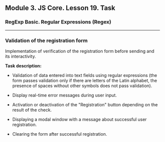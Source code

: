 ## Module 3. JS Core. Lesson 19. Task

### RegExp Basic. Regular Expressions (Regex)
***

### Validation of the registration form

Implementation of verification of the registration form before sending and its interactivity.

**Task description:**

- Validation of data entered into text fields using regular expressions (the form passes validation only if there are letters of the Latin alphabet, the presence of spaces without other symbols does not pass validation).

- Display real-time error messages during user input.

- Activation or deactivation of the "Registration" button depending on the result of the check.

- Displaying a modal window with a message about successful user registration.

- Clearing the form after successful registration.
